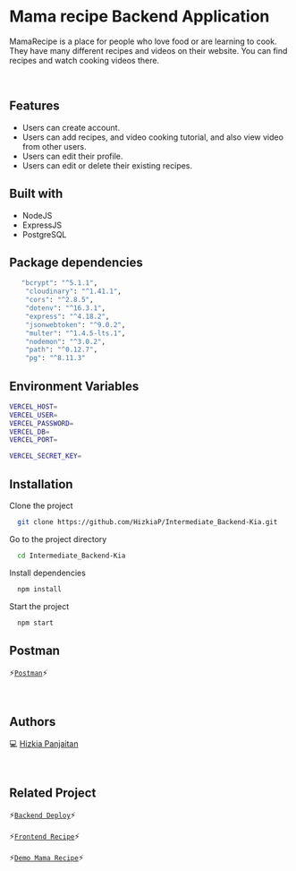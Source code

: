 # Mama recipe Backend Application

MamaRecipe is a place for people who love food or are learning to cook. They have many different recipes and videos on their website. You can find recipes and watch cooking videos there.

<br />

## Features

- Users can create account.
- Users can add recipes, and video cooking tutorial, and also view video from other users.
- Users can edit their profile.
- Users can edit or delete their existing recipes.

## Built with

- NodeJS
- ExpressJS
- PostgreSQL 

## Package dependencies

```bash
   "bcrypt": "^5.1.1",
    "cloudinary": "^1.41.1",
    "cors": "^2.8.5",
    "dotenv": "^16.3.1",
    "express": "^4.18.2",
    "jsonwebtoken": "^9.0.2",
    "multer": "^1.4.5-lts.1",
    "nodemon": "^3.0.2",
    "path": "^0.12.7",
    "pg": "^8.11.3"
```

## Environment Variables

```bash
VERCEL_HOST=
VERCEL_USER=
VERCEL_PASSWORD=
VERCEL_DB=
VERCEL_PORT=

VERCEL_SECRET_KEY=
```

## Installation

Clone the project

```bash
  git clone https://github.com/HizkiaP/Intermediate_Backend-Kia.git
```

Go to the project directory

```bash
  cd Intermediate_Backend-Kia
```

Install dependencies

```bash
  npm install
```

Start the project

```bash
  npm start
```

## Postman
⚡[`Postman`](https://documenter.getpostman.com/view/31714546/2sA35EY2T1)⚡

<br />

## Authors

💻 [Hizkia Panjaitan](https://github.com/HizkiaP)

<br />

## Related Project

⚡[`Backend Deploy`](https://intermediate-backend-kia.vercel.app/)⚡

⚡[`Frontend Recipe`](https://github.com/HizkiaP/MamaRecipe_FrontEnd)⚡

⚡[`Demo Mama Recipe`](https://mama-recipe-front-end.vercel.app)⚡

